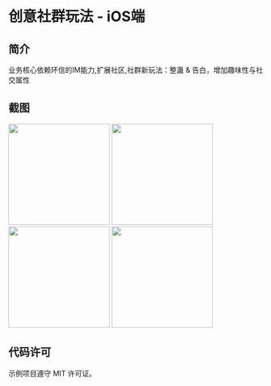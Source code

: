 # 创意社群玩法 - iOS端

## 简介
业务核心依赖环信的IM能力,扩展社区,社群新玩法：整蛊 & 告白，增加趣味性与社交属性

## 截图
<span><img src="https://user-images.githubusercontent.com/15797691/209431375-09519a6f-b497-40d2-b8ee-46123bba2049.png" width="200px"></span>
<span><img src="(https://user-images.githubusercontent.com/15797691/209469547-fd001ee5-9b5f-48a2-9236-a9569c604308.png" width="200px"></span>
<span><img src="https://user-images.githubusercontent.com/15797691/209469551-708d681e-11f7-475c-b830-5f253452e432.png" width="200px"></span>
<span><img src="https://user-images.githubusercontent.com/15797691/209469563-3d1216b6-61fa-4a57-9b29-0e776e0d10e0.jpeg" width="200px"></span>


## 代码许可
示例项目遵守 MIT 许可证。

